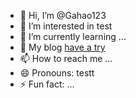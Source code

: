 - 👋 Hi, I’m @Gahao123
- 👀 I’m interested in test
- 🌱 I’m currently learning ...
- 📖 My blog [have a try](https://gahao123.github.io/)
- 📫 How to reach me ...
- 😄 Pronouns: testt
- ⚡ Fun fact: ...

<!---
Gahao123/Gahao123 is a ✨ special ✨ repository because its `README.md` (this file) appears on your GitHub profile.
You can click the Preview link to take a look at your changes.
--->
